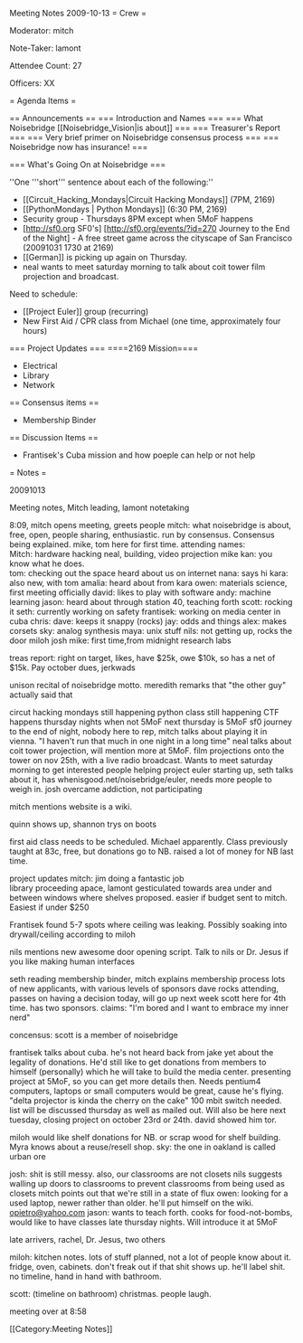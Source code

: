 Meeting Notes 2009-10-13 
 = Crew =

Moderator: mitch

Note-Taker: lamont

Attendee Count: 27

Officers: XX

= Agenda Items =

== Announcements ==
=== Introduction and Names ===
=== What Noisebridge [[Noisebridge_Vision|is about]] ===
=== Treasurer's Report ===
=== Very brief primer on Noisebridge consensus process ===
=== Noisebridge now has insurance! ===

=== What's Going On at Noisebridge ===

''One '''short''' sentence about each of the following:''
* [[Circuit_Hacking_Mondays|Circuit Hacking Mondays]] (7PM, 2169)
* [[PythonMondays | Python Mondays]] (6:30 PM, 2169) 
* Security group - Thursdays 8PM except when 5MoF happens
* [http://sf0.org SF0's] [http://sf0.org/events/?id=270 Journey to the End of the Night] - A free street game across the cityscape of San Francisco (20091031 1730 at 2169)
* [[German]] is picking up again on Thursday.
* neal wants to meet saturday morning to talk about coit tower film projection and broadcast.

Need to schedule:

* [[Project Euler]] group (recurring)
* New First Aid / CPR class from Michael (one time, approximately four hours)

=== Project Updates ===
====2169 Mission====
* Electrical
* Library
* Network

== Consensus items ==
* Membership Binder

== Discussion Items ==
* Frantisek's Cuba mission and how poeple can help or not help

= Notes =

20091013 
 
Meeting notes, Mitch leading, lamont notetaking 
 
8:09, mitch opens meeting, greets people 
mitch: what noisebridge is about, free, open, people sharing, enthusiastic.  run by consensus.  Consensus being explained. 
mike, tom here for first time. 
attending names:  
Mitch: hardware hacking 
neal, building, video projection 
mike kan: you know what he does.   
tom: checking out the space heard about us on internet 
nana: says hi 
kara: also new, with tom 
amalia: heard about from kara 
owen: materials science, first meeting officially 
david: likes to play with software 
andy: machine learning 
jason: heard about through station 40, teaching forth 
scott: rocking it 
seth: currently working on safety 
frantisek: working on media center in cuba 
chris: 
dave: keeps it snappy (rocks) 
jay: odds and things 
alex: makes corsets 
sky: analog synthesis 
maya: unix stuff 
nils: not getting up, rocks the door 
miloh 
josh 
mike: first time,from midnight research labs 
 
treas report:  right on target, likes, have $25k, owe $10k, so has a net of $15k.  Pay october dues, jerkwads 
 
unison recital of noisebridge motto.  meredith remarks that "the other guy" actually said that 
 
circut hacking mondays still happening 
python class still happening 
CTF happens thursday nights when not 5MoF 
next thursday is 5MoF 
sf0 journey to the end of night, nobody here to rep, mitch talks about playing it in vienna.  "I haven't run that much in one night in a long time" 
neal talks about coit tower projection, will mention more at 5MoF.  film projections onto the tower on nov 25th, with a live radio broadcast.  Wants to meet saturday morning to get interested people helping 
project euler starting up, seth talks about it, has whenisgood.net/noisebridge/euler, needs more people to weigh in.  josh overcame addiction, not participating 

mitch mentions website is a wiki. 
 
quinn shows up, shannon trys on boots 
 
first aid class needs to be scheduled.  Michael apparently.  Class previously taught at 83c, free, but donations go to NB.  raised a lot of money for NB last time.   
 
project updates 
mitch: jim doing a fantastic job  
library proceeding apace, lamont gesticulated towards area under and between windows where shelves proposed.   easier if budget sent to mitch.  Easiest if under $250 
 
Frantisek found 5-7 spots where ceiling was leaking.  Possibly soaking into drywall/ceiling according to miloh 
 
nils mentions new awesome door opening script.  Talk to nils or Dr. Jesus if you like making human interfaces 
 
seth reading membership binder, mitch explains membership process 
lots of new applicants, with various levels of sponsors 
dave rocks attending, passes on having a decision today, will go up next week 
scott here for 4th time. has two sponsors.  claims: "I'm bored and I want to embrace my inner nerd" 
 
concensus: scott is a member of noisebridge 
 
frantisek talks about cuba.  he's not heard back from jake yet about the legality of donations.  He'd still like to get donations from members to himself (personally) which he will take to build the media center.  presenting project at 5MoF, so you can get more details then.  Needs pentium4 computers, laptops or small computers would be great, cause he's flying.  "delta projector is kinda the cherry on the cake"  100 mbit switch needed.  list will be discussed thursday as well as mailed out.  Will also be here next tuesday, closing project on october 23rd or 24th.  david showed him tor.   

miloh would like shelf donations for NB.  or scrap wood for shelf building.  Myra knows about a reuse/resell shop.  sky: the one in oakland is called urban ore 
 
josh: shit is still messy.  also, our classrooms are not closets 
nils suggests walling up doors to classrooms to prevent classrooms from being used as closets 
mitch points out that we're still in a state of flux 
owen: looking for a used laptop, newer rather than older.  he'll put himself on the wiki. opietro@yahoo.com
jason: wants to teach forth.  cooks for food-not-bombs, would like to have classes late thursday nights.  Will introduce it at 5MoF 
 
late arrivers, rachel, Dr. Jesus, two others 
 
miloh: kitchen notes.  lots of stuff planned, not a lot of people know about it.  fridge, oven, cabinets.  don't freak out if that shit shows up.  he'll label shit.  no timeline, hand in hand with bathroom.   
 
scott: (timeline on bathroom) christmas.  people laugh.   
 
meeting over at 8:58 


[[Category:Meeting Notes]]